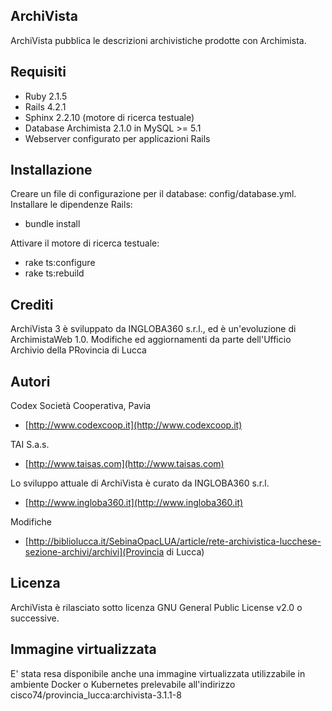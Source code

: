 ## ArchiVista
ArchiVista pubblica le descrizioni archivistiche prodotte con Archimista.

## Requisiti
* Ruby 2.1.5
* Rails 4.2.1
* Sphinx 2.2.10 (motore di ricerca testuale)
* Database Archimista 2.1.0 in MySQL >= 5.1
* Webserver configurato per applicazioni Rails

## Installazione
Creare un file di configurazione per il database: config/database.yml.
Installare le dipendenze Rails:
* bundle install

Attivare il motore di ricerca testuale:
* rake ts:configure
* rake ts:rebuild

## Crediti
ArchiVista 3 è sviluppato da INGLOBA360 s.r.l., ed è un'evoluzione di ArchimistaWeb 1.0.
Modifiche ed aggiornamenti da parte dell'Ufficio Archivio della PRovincia di Lucca

## Autori
Codex Società Cooperativa, Pavia
* [http://www.codexcoop.it](http://www.codexcoop.it)

TAI S.a.s.

* [http://www.taisas.com](http://www.taisas.com)

Lo sviluppo attuale di ArchiVista è curato da INGLOBA360 s.r.l.
* [http://www.ingloba360.it](http://www.ingloba360.it)

Modifiche
* [http://bibliolucca.it/SebinaOpacLUA/article/rete-archivistica-lucchese-sezione-archivi/archivi](Provincia di Lucca)

## Licenza
ArchiVista è rilasciato sotto licenza GNU General Public License v2.0 o successive.

## Immagine virtualizzata
E' stata resa disponibile anche una immagine virtualizzata utilizzabile in ambiente Docker o Kubernetes prelevabile all'indirizzo 
cisco74/provincia_lucca:archivista-3.1.1-8